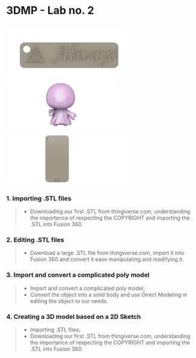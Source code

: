 # 3DMP - Lab no. 2
<img src="https://github.com/Burdun/3DMP/blob/main/Labs/Lab%232/Lab%232.2/Harry_Potter_Keychain.png" width=325.5><img src="https://github.com/Burdun/3DMP/blob/main/Labs/Lab%232/Lab%232.3/Vodemort.png" width=301><img src="https://github.com/Burdun/3DMP/blob/main/Labs/Lab%232/Lab%232.4/iPhone.png" width=325.5>
-------------------------------------------------------------------------------------------------------
### 1. Importing .STL files
>	- Downloading our first .STL from thingiverse.com, understanding the importance of respecting the COPYRIGHT and importing the .STL into Fusion 360.
### 2. Editing .STL files
> - Download a large .STL file from thingiverse.com, import it into Fusion 360 and convert it ease manipulating and modifying it.
### 3. Import and convert a complicated poly model
> - Import and convert a complicated poly model;  
> - Convert the object into a solid body and use Direct Modeling in editing the object to our needs.
### 4. Creating a 3D model based on a 2D Sketch
> - Importing .STL files;  
> - Downloading our first .STL from thingiverse.com, understanding the importance of respecting the COPYRIGHT and importing the .STL into Fusion 360.
